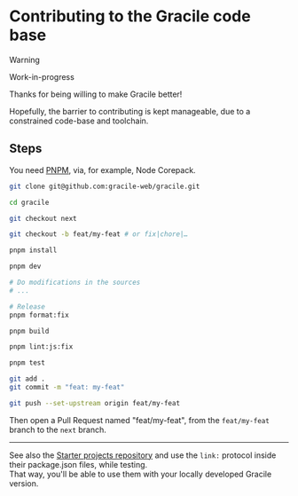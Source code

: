# Contributing to the Gracile code base

> [!WARNING]  
> Work-in-progress

Thanks for being willing to make Gracile better!

Hopefully, the barrier to contributing is kept manageable, due to a constrained code-base and toolchain.

## Steps

You need [PNPM](https://pnpm.io/installation), via, for example, Node Corepack.

```sh
git clone git@github.com:gracile-web/gracile.git

cd gracile

git checkout next

git checkout -b feat/my-feat # or fix|chore|…

pnpm install

pnpm dev

# Do modifications in the sources
# ...

# Release
pnpm format:fix

pnpm build

pnpm lint:js:fix

pnpm test

git add .
git commit -m "feat: my-feat"

git push --set-upstream origin feat/my-feat
```

Then open a Pull Request named "feat/my-feat", from the `feat/my-feat` branch to the `next` branch.

---

See also the [Starter projects repository](https://github.com/gracile-web/starter-projects) and use the `link:` protocol inside their package.json files, while testing.  
That way, you'll be able to use them with your locally developed Gracile version.
